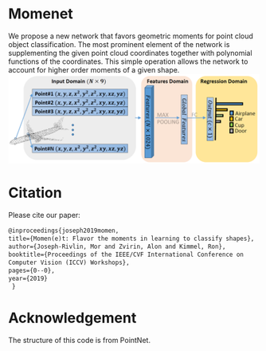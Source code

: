 # Momenet

We propose a new network that favors geometric moments for point cloud object classification. 
The most prominent element of the network is supplementing the given point cloud coordinates  together with polynomial functions of the coordinates.
This simple operation allows the network to account for higher order moments of a given shape.   
![](https://github.com/morjr/Momenet/blob/master/figures/arch.PNG?raw=true)

# Citation
Please cite our paper:  

	@inproceedings{joseph2019momen,
    title={Momen(e)t: Flavor the moments in learning to classify shapes},
    author={Joseph-Rivlin, Mor and Zvirin, Alon and Kimmel, Ron},
    booktitle={Proceedings of the IEEE/CVF International Conference on Computer Vision (ICCV) Workshops},
    pages={0--0},
    year={2019}
     }

# Acknowledgement
The structure of this code is from PointNet.
